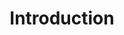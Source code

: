 ---
layout: chapter
title: Introduction
slides:

  - class: title-slide
    content: |

      ![Gather Workshops Logo]([[BASE_URL]]/theme/assets/images/gw_logo.png)

      # Web Data with SQLite
      _Create and publish a dynamic web app_



  - content: |

      ## Apps we need

      We use a wide selection of tools in this course.
      Let's quickly discuss what they are each for.


  - content: |

      ### Web Browser

      We're building a website, so a web browser is critical!
      We recommend Google Chrome and use it for demos.


  - content: |

      ### Code Editor
      
      We recommend a simple but modern editor,
      such as [SublimeText](sublimetext.com), [Atom](atom.io) or [Visual Studio Code](code.visualstudio.com).

    notes: |

      You're welcome to use a code editor of your choice, but check out our recommendations if you have a chance!


  - content: |

      ### SQLite Studio

      Used for working with databases visually.
      This app is free and cross-platform.

      [Download SQLite Studio](sqlitestudio.pl/?act=download)






  - content: |

      ## Command Line Tools

      We also need some tools installed which
      can only be used from the shell.

  - content: |

      ### SQLite3

      The latest version of SQLite works really nicely
      with Python, so we'll use it for our app.

      [Download SQLite](sqlite.org/download.html)


  - content: |

      ### Python 3

      Python will be the "back-end" of our website,
      communicating between our web page and database.

      [Download Python3](python.org/downloads)


  - content: |

      ### Flask

      Flask is a framework for Python which makes
      it easier to build websites with databases.

      [Download Flask](flask.pocoo.org)


  - content: |

      ### Flask Login

      Flask Login is a plugin for Flask which makes
      makes user losin and session management easier.

      [Install Flask Login](https://github.com/maxcountryman/flask-login)




  

  - content: |

      ## Web Services

      This part is optional, but could be a handy
      service for designing visual database plans.

      [Sign up for Vertabelo](vertabelo.com)





  - content: |

      ![Thumbs Up!]([[BASE_URL]]/theme/assets/images/thumbs-up.svg){: height="200"}

      ## Introduction: Complete!

      [Take me to the next chapter!](databases.html)


---
